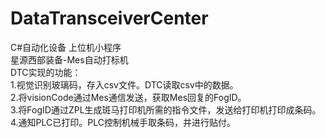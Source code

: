 # DataTransceiverCenter
C#自动化设备 上位机小程序  
星源西部装备-Mes自动打标机  
DTC实现的功能：  
1.视觉识别玻璃码，存入csv文件。DTC读取csv中的数据。  
2.将visionCode通过Mes通信发送，获取Mes回复的FogID。  
3.将FogID通过ZPL生成斑马打印机所需的指令文件，发送给打印机打印成条码。  
4.通知PLC已打印。PLC控制机械手取条码，并进行贴付。  
